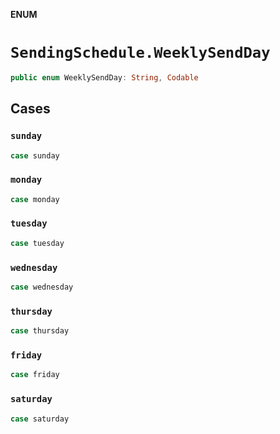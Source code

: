 **ENUM**

# `SendingSchedule.WeeklySendDay`

```swift
public enum WeeklySendDay: String, Codable
```

## Cases
### `sunday`

```swift
case sunday
```

### `monday`

```swift
case monday
```

### `tuesday`

```swift
case tuesday
```

### `wednesday`

```swift
case wednesday
```

### `thursday`

```swift
case thursday
```

### `friday`

```swift
case friday
```

### `saturday`

```swift
case saturday
```
